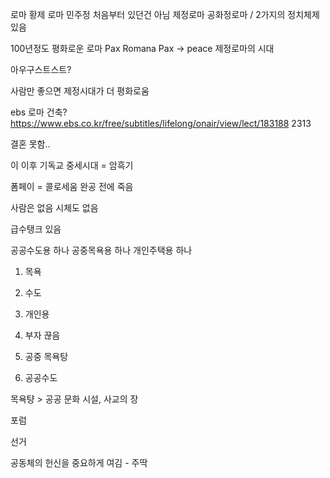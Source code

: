 로마 황제 
로마 민주정 처음부터 있던건 아님
제정로마  공화정로마 / 2가지의 정치체제 있음

100년정도 평화로운 로마 Pax Romana
Pax -> peace
제정로마의 시대

아우구스트스트? 

사람만 좋으면 제정시대가 더 평화로움


ebs 로마 건축? 
https://www.ebs.co.kr/free/subtitles/lifelong/onair/view/lect/183188 2313

결혼 못함..

이 이후 기독교
중세시대 = 암흑기

폼페이 = 콜로세움 완공 전에 죽음

사람은 없음
시체도 없음

급수탱크 있음

공공수도용 하나
공중목욕용 하나
개인주택용 하나

1. 목욕
2. 수도 
3. 개인용 


 1. 부자 끊음
 2. 공중 목욕탕
 3. 공공수도 

목욕턍 > 공공 문화 시설, 사교의 장

포럼 

선거 

공동체의 헌신을 중요하게 여김 - 주딱